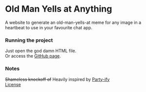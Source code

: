 # Old Man Yells at Anything

A website to generate an old-man-yells-at meme for any image in a heartbeat to use in your favourite chat app.

### Running the project

Just open the god damn HTML file.  
Or access the [GitHub page](https://jukurrpa.github.io/old-man-yells/).

### Notes

~~Shameless knockoff of~~ Heavily inspired by [Party-ify](https://nathanielw.github.io/party-ify/)  
[License](LICENSE.md)
